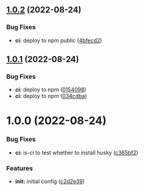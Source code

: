 ## [1.0.2](https://github.com/5app/prettier-config/compare/v1.0.1...v1.0.2) (2022-08-24)


### Bug Fixes

* **ci:** deploy to npm public ([4bfecd2](https://github.com/5app/prettier-config/commit/4bfecd21a0bbf8778186fc0db27d5f38b8750307))

## [1.0.1](https://github.com/5app/prettier-config/compare/v1.0.0...v1.0.1) (2022-08-24)


### Bug Fixes

* **ci:** deploy to npm ([0154098](https://github.com/5app/prettier-config/commit/0154098d3f24e4861a6ebfaade8e1ae4cf24a567))
* **ci:** deploy to npm ([034cdba](https://github.com/5app/prettier-config/commit/034cdba612c374a4ab0338927e3821c9cc51467c))

# 1.0.0 (2022-08-24)

### Bug Fixes

-   **ci:** is-ci to test whether to install husky ([c365bf2](https://github.com/5app/prettier-config/commit/c365bf29e6880f7ac1df0a2683d41e704f8f2b68))

### Features

-   **init:** initial config ([c2d2e39](https://github.com/5app/prettier-config/commit/c2d2e39a332165a1a79f9626305a8c8bc5bf8a09))
